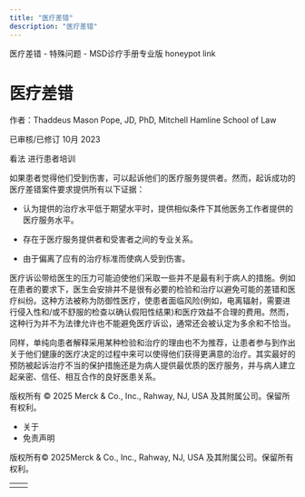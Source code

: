 ```yaml
---
title: "医疗差错"
description: "医疗差错"
---
```


﻿医疗差错 \- 特殊问题 \- MSD诊疗手册专业版 honeypot link

# 医疗差错

作者：Thaddeus Mason Pope, JD, PhD, Mitchell Hamline School of Law

已审核/已修订 10月 2023

看法 进行患者培训

如果患者觉得他们受到伤害，可以起诉他们的医疗服务提供者。然而，起诉成功的医疗差错案件要求提供所有以下证据：

- 认为提供的治疗水平低于期望水平时，提供相似条件下其他医务工作者提供的医疗服务水平。

- 存在于医疗服务提供者和受害者之间的专业关系。

- 由于偏离了应有的治疗标准而使病人受到伤害。


医疗诉讼带给医生的压力可能迫使他们采取一些并不是最有利于病人的措施。例如在患者的要求下，医生会安排并不是很有必要的检验和治疗以避免可能的差错和医疗纠纷。这种方法被称为防御性医疗，使患者面临风险(例如，电离辐射，需要进行侵入性和/或不舒服的检查以确认假阳性结果)和医疗效益不合理的费用。然而，这种行为并不为法律允许也不能避免医疗诉讼，通常还会被认定为多余和不恰当。

同样，单纯向患者解释采用某种检验和治疗的理由也不为推荐，让患者参与到作出关于他们健康的医疗决定的过程中来可以使得他们获得更满意的治疗。其实最好的预防被起诉治疗不当的保护措施还是为病人提供最优质的医疗服务，并与病人建立起亲密、信任、相互合作的良好医患关系。



版权所有 © 2025
Merck & Co., Inc., Rahway, NJ, USA 及其附属公司。保留所有权利。

- 关于
- 免责声明

版权所有© 2025Merck & Co., Inc., Rahway, NJ, USA 及其附属公司。保留所有权利。

|     |     |
| --- | --- |
|  |  |